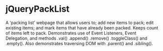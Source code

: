 # jQueryPackList
A ‘packing list’ webpage that allows users to; add new items to pack; edit existing items; and mark items that have already been packed. Keeps count of items left to pack. Demonstrates use of Event Listeners, Event Delegation, and methods .val() .append() .remove() .toggleClass() and .empty(). Also demonstrates traversing DOM with .parent() and .sibling().

